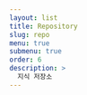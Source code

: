 ```yaml
---
layout: list
title: Repository
slug: repo
menu: true
submenu: true
order: 6
description: >
  지식 저장소
---
```

